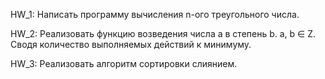 HW_1: Написать программу вычисления n-ого треугольного числа.

HW_2: Реализовать функцию возведения числа а в степень b. a, b ∈ Z. 
      Сводя количество выполняемых действий к минимуму. 

HW_3: Реализовать алгоритм сортировки слиянием.